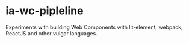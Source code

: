 # ia-wc-pipleline
Experiments with building Web Components with lit-element, webpack, ReactJS and other vulgar languages.
